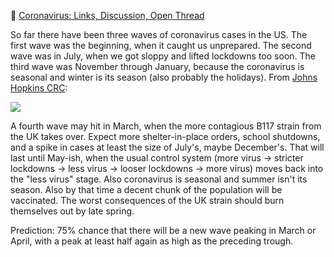 📝 [Coronavirus: Links, Discussion, Open Thread](https://astralcodexten.substack.com/p/coronavirus-links-discussion-open)

So far there have been three waves of coronavirus cases in the US. The first wave was the beginning, when it caught us unprepared. The second wave was in July, when we got sloppy and lifted lockdowns too soon. The third wave was November through January, because the coronavirus is seasonal and winter is its season (also probably the holidays). From [Johns Hopkins CRC](https://coronavirus.jhu.edu/map.html):

[![](https://cdn.substack.com/image/fetch/w_1456,c_limit,f_auto,q_auto:good,fl_progressive:steep/https%3A%2F%2Fbucketeer-e05bbc84-baa3-437e-9518-adb32be77984.s3.amazonaws.com%2Fpublic%2Fimages%2Fc185f707-557e-4ffb-a99a-f80a0798227c_504x323.png)](https://cdn.substack.com/image/fetch/f_auto,q_auto:good,fl_progressive:steep/https%3A%2F%2Fbucketeer-e05bbc84-baa3-437e-9518-adb32be77984.s3.amazonaws.com%2Fpublic%2Fimages%2Fc185f707-557e-4ffb-a99a-f80a0798227c_504x323.png)

A fourth wave may hit in March, when the more contagious B117 strain from the UK takes over. Expect more shelter-in-place orders, school shutdowns, and a spike in cases at least the size of July's, maybe December's. That will last until May-ish, when the usual control system (more virus -> stricter lockdowns -> less virus -> looser lockdowns -> more virus) moves back into the "less virus" stage. Also coronavirus is seasonal and summer isn't its season. Also by that time a decent chunk of the population will be vaccinated. The worst consequences of the UK strain should burn themselves out by late spring.


Prediction: 75% chance that there will be a new wave peaking in March or April, with a peak at least half again as high as the preceding trough.